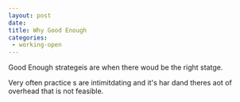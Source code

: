 ```yaml
---
layout: post
date:
title: Why Good Enough
categories:
 - working-open
---
```



Good Enough strategeis are when there woud be the right statge.  

Very often practice s are intimitdating and it's har dand theres  aot of overhead that is not feasible.  
